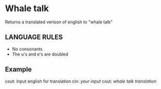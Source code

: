 # Whale talk
Returns a translated verison of english to "whale talk"
## LANGUAGE RULES
- No consonants
- The u's and e's are doubled
## Example
cout: input english for translation
cin: *your input*
cout: *whale talk translation*
